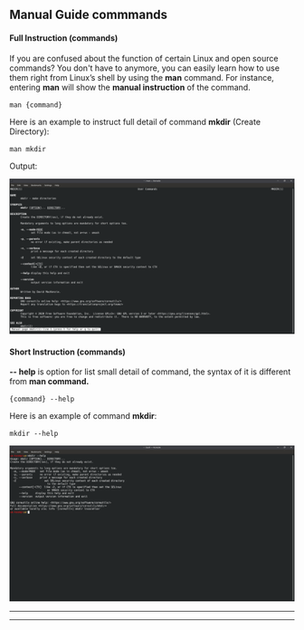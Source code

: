 ## Manual Guide commmands
#### Full Instruction (commands)
If you are confused about the function of certain Linux and open source commands? You don't have to anymore, you can easily learn how to use them right from Linux’s shell by using the **man** command. For instance, entering **man** will show the **manual instruction** of the command.
```
man {command} 
```

Here is an example to instruct full detail of command **mkdir** (Create Directory):

```
man mkdir
```

Output:

![Image](/public/Images/man_mkdir.png)

#### Short Instruction (commands)
**-- help** is option for list small detail of command, the syntax of it is different from **man command.**

```
{command} --help
```
Here is an example of command **mkdir**:
```
mkdir --help
```

![Image](/public/Images/mkdir_help.png)

---
---